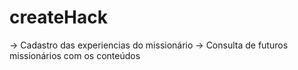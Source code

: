 # createHack

-> Cadastro das experiencias do missionário
-> Consulta de futuros missionários com os conteúdos 
